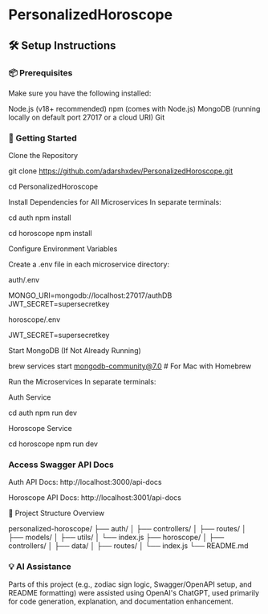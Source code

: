 # PersonalizedHoroscope

## 🛠️ Setup Instructions

### 📦 Prerequisites

Make sure you have the following installed:

Node.js (v18+ recommended)
npm (comes with Node.js)
MongoDB (running locally on default port 27017 or a cloud URI)
Git

### 🚀 Getting Started

Clone the Repository

git clone https://github.com/adarshxdev/PersonalizedHoroscope.git

cd PersonalizedHoroscope

Install Dependencies for All Microservices
In separate terminals:

cd auth
npm install

cd horoscope
npm install

Configure Environment Variables

Create a .env file in each microservice directory:

auth/.env

MONGO_URI=mongodb://localhost:27017/authDB
JWT_SECRET=supersecretkey

horoscope/.env

JWT_SECRET=supersecretkey

Start MongoDB (If Not Already Running)

brew services start mongodb-community@7.0   # For Mac with Homebrew

Run the Microservices
In separate terminals:

Auth Service

cd auth
npm run dev

Horoscope Service

cd horoscope
npm run dev

### Access Swagger API Docs

Auth API Docs: http://localhost:3000/api-docs

Horoscope API Docs: http://localhost:3001/api-docs

📁 Project Structure Overview

personalized-horoscope/
├── auth/
│   ├── controllers/
│   ├── routes/
│   ├── models/
│   ├── utils/
│   └── index.js
├── horoscope/
│   ├── controllers/
│   ├── data/
│   ├── routes/
│   └── index.js
└── README.md

### 💡 AI Assistance
Parts of this project (e.g., zodiac sign logic, Swagger/OpenAPI setup, and README formatting) were assisted using OpenAI's ChatGPT, used primarily for code generation, explanation, and documentation enhancement.

